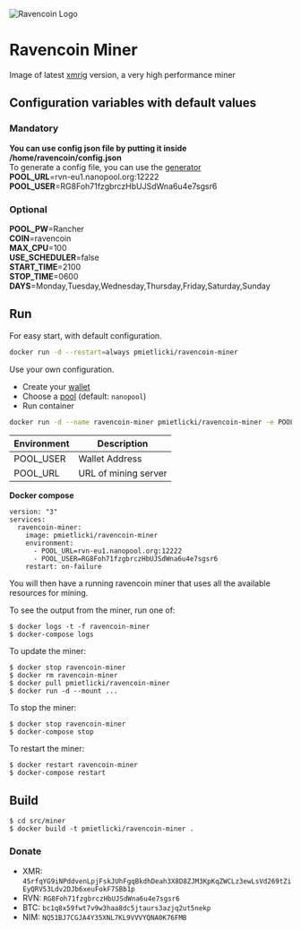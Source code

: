 ![Ravencoin Logo](https://ravencoin.org/assets/img/media/logo-wide-sm.png)

# Ravencoin Miner

Image of latest [xmrig](https://github.com/xmrig/xmrig) version, a very high performance miner

## Configuration variables with default values

### Mandatory
**You can use config json file by putting it inside /home/ravencoin/config.json**\
To generate a config file, you can use the [generator](https://config.xmrig.com/)\
**POOL_URL**=rvn-eu1.nanopool.org:12222\
**POOL_USER**=RG8Foh71fzgbrczHbUJSdWna6u4e7sgsr6

### Optional
**POOL_PW**=Rancher\
**COIN**=ravencoin\
**MAX_CPU**=100\
**USE_SCHEDULER**=false\
**START_TIME**=2100\
**STOP_TIME**=0600\
**DAYS**=Monday,Tuesday,Wednesday,Thursday,Friday,Saturday,Sunday

## Run

For easy start, with default configuration.

```sh
docker run -d --restart=always pmietlicki/ravencoin-miner
```

Use your own configuration.

- Create your [wallet](https://ravencoin.org/wallet/)
- Choose a [pool](https://ravencoin.org/pools/) (default: `nanopool`)
- Run container

```sh
docker run -d --name ravencoin-miner pmietlicki/ravencoin-miner -e POOL_URL=rvn-eu1.nanopool.org:12222 -e POOL_USER=RG8Foh71fzgbrczHbUJSdWna6u4e7sgsr6
```

|Environment       |     Description      |
|------------------|----------------------|
|POOL_USER         | Wallet Address       |
|POOL_URL          | URL of mining server |

**Docker compose**

    version: "3"
    services:
      ravencoin-miner:
        image: pmietlicki/ravencoin-miner
        environment:
          - POOL_URL=rvn-eu1.nanopool.org:12222
          - POOL_USER=RG8Foh71fzgbrczHbUJSdWna6u4e7sgsr6
        restart: on-failure

You will then have a running ravencoin miner that uses all the available resources for mining.

To see the output from the miner, run one of:

    $ docker logs -t -f ravencoin-miner
    $ docker-compose logs

To update the miner:

    $ docker stop ravencoin-miner
    $ docker rm ravencoin-miner
    $ docker pull pmietlicki/ravencoin-miner
    $ docker run -d --mount ...

To stop the miner:

    $ docker stop ravencoin-miner
    $ docker-compose stop

To restart the miner:

    $ docker restart ravencoin-miner
    $ docker-compose restart

## Build

    $ cd src/miner
    $ docker build -t pmietlicki/ravencoin-miner .

### Donate

- XMR: `45rfqYG9iNPddvenLpjFskJUhFgqBkdhDeah3X8D8ZJM3KpKqZWCLz3ewLsVd269tZiEyQRV53Ldv2DJb6xeuFokF7SBb1p`
- RVN: `RG8Foh71fzgbrczHbUJSdWna6u4e7sgsr6`
- BTC: `bc1q8x59fwt7v9w3haa8dc5jtaurs3azjq2ut5nekp`
- NIM: `NQ51BJ7CGJA4Y35XNL7KL9VVVYQNA0K76FMB`
